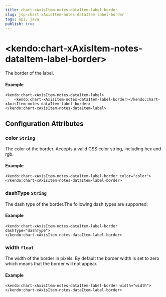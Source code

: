 ```yaml
---
title: chart-xAxisItem-notes-dataItem-label-border
slug: jsp-chart-xAxisItem-notes-dataItem-label-border
tags: api, java
publish: true
---
```


# \<kendo:chart-xAxisItem-notes-dataItem-label-border\>

The border of the label.

#### Example
    <kendo:chart-xAxisItem-notes-dataItem-label>
        <kendo:chart-xAxisItem-notes-dataItem-label-border></kendo:chart-xAxisItem-notes-dataItem-label-border>
    </kendo:chart-xAxisItem-notes-dataItem-label>

## Configuration Attributes

### color `String`

The color of the border. Accepts a valid CSS color string, including hex and rgb.

#### Example
    <kendo:chart-xAxisItem-notes-dataItem-label-border color="color">
    </kendo:chart-xAxisItem-notes-dataItem-label-border>

### dashType `String`

The dash type of the border.The following dash types are supported:

#### Example
    <kendo:chart-xAxisItem-notes-dataItem-label-border dashType="dashType">
    </kendo:chart-xAxisItem-notes-dataItem-label-border>

### width `float`

The width of the border in pixels. By default the border width is set to zero which means that the border will not appear.

#### Example
    <kendo:chart-xAxisItem-notes-dataItem-label-border width="width">
    </kendo:chart-xAxisItem-notes-dataItem-label-border>

